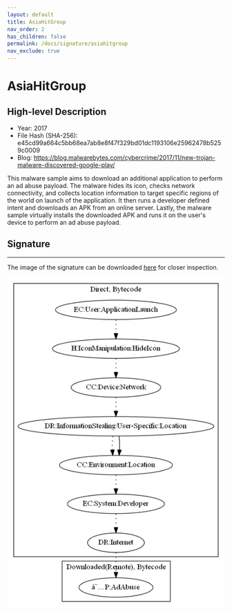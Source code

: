 ```yaml
---
layout: default
title: AsiaHitGroup
nav_order: 2
has_children: false
permalink: /docs/signature/asiahitgroup
nav_exclude: true
---
```


# AsiaHitGroup

## High-level Description

* Year: 2017
* File Hash (SHA-256): e45cd99a664c5bb68ea7ab8e8f47f329bd01dc1193106e25962478b5259c0009
* Blog: https://blog.malwarebytes.com/cybercrime/2017/11/new-trojan-malware-discovered-google-play/

This malware sample aims to download an additional application to perform an ad abuse payload. The malware hides its icon, checks network connectivity, and collects location information to target specific regions of the world on launch of the application. It then runs a developer defined intent and downloads an APK from an online server. Lastly, the malware sample virtually installs the downloaded APK and runs it on the user's device to perform an ad abuse payload.

## Signature
---

The image of the signature can be downloaded [here](../../img/signatures/AsiaHitGroup.png) for closer inspection.

![](../../img/signatures/AsiaHitGroup.png)